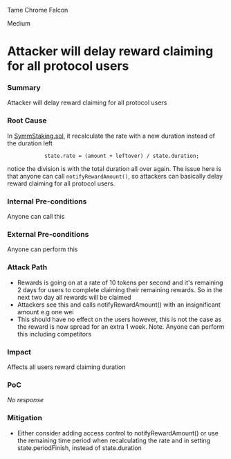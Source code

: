 Tame Chrome Falcon

Medium

# Attacker will delay reward claiming for all protocol users

### Summary

Attacker will delay reward claiming for all protocol users

### Root Cause

In [SymmStaking.sol](https://github.com/sherlock-audit/2025-03-symm-io-stacking/blob/main/token/contracts/staking/SymmStaking.sol#L374), it recalculate the rate with a new duration instead of the duration left
```solidity
			state.rate = (amount + leftover) / state.duration;
```
notice the division is with the total duration all over again. The issue here is that anyone can call `notifyRewardAmount()`, so attackers can basically delay reward claiming for all protocol users.


### Internal Pre-conditions

Anyone can call this

### External Pre-conditions

Anyone can perform this

### Attack Path

- Rewards is going on at a rate of 10 tokens per second and it's remaining 2 days for users to complete claiming their remaining rewards. So in the next two day all rewards will be claimed
- Attackers see this and calls notifyRewardAmount() with an insignificant amount e.g one wei
- This should have no effect on the users however, this is not the case as the reward is now spread for an extra 1 week. Note. Anyone can perform this including competitors

### Impact

Affects all users reward claiming duration

### PoC

_No response_

### Mitigation

- Either consider adding access control to notifyRewardAmount() or use the remaining time period when recalculating the rate and in setting state.periodFinish, instead of state.duration